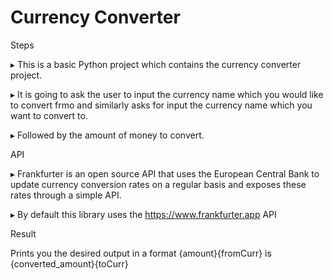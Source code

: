 # Currency Converter

Steps

▸ This is a basic Python project which contains the currency converter project.

▸ It is going to ask the user to input the currency name which you would like to convert frmo and similarly asks for input the currency name which you want to convert to.

▸ Followed by the amount of money to convert.

API

▸ Frankfurter is an open source API that uses the European Central Bank to update currency conversion rates on a regular basis and exposes these rates through a simple API.

▸ By default this library uses the https://www.frankfurter.app API

Result

Prints you the desired output in a format {amount}{fromCurr} is {converted_amount}{toCurr}
